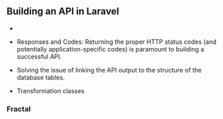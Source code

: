 ## Building an API in Laravel

-

- Responses and Codes: Returning the proper HTTP status codes (and potentially application-specific codes) is paramount to building a successful API.

- Solving the issue of linking the API output to the structure of the database tables.

- Transformation classes

### Fractal


